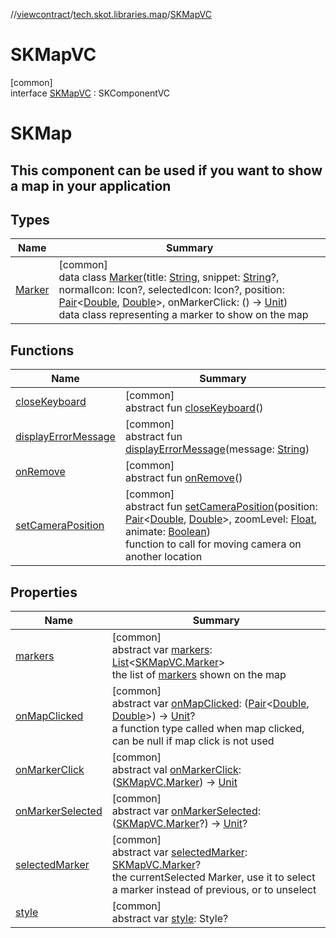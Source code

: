 //[viewcontract](../../../index.md)/[tech.skot.libraries.map](../index.md)/[SKMapVC](index.md)

# SKMapVC

[common]\
interface [SKMapVC](index.md) : SKComponentVC

# SKMap

##  This component can be used if you want to show a map in your application

## Types

| Name | Summary |
|---|---|
| [Marker](-marker/index.md) | [common]<br>data class [Marker](-marker/index.md)(title: [String](https://kotlinlang.org/api/latest/jvm/stdlib/kotlin/-string/index.html), snippet: [String](https://kotlinlang.org/api/latest/jvm/stdlib/kotlin/-string/index.html)?, normalIcon: Icon?, selectedIcon: Icon?, position: [Pair](https://kotlinlang.org/api/latest/jvm/stdlib/kotlin/-pair/index.html)&lt;[Double](https://kotlinlang.org/api/latest/jvm/stdlib/kotlin/-double/index.html), [Double](https://kotlinlang.org/api/latest/jvm/stdlib/kotlin/-double/index.html)&gt;, onMarkerClick: () -&gt; [Unit](https://kotlinlang.org/api/latest/jvm/stdlib/kotlin/-unit/index.html))<br>data class representing a marker to show on the map |

## Functions

| Name | Summary |
|---|---|
| [closeKeyboard](index.md#1601409822%2FFunctions%2F-1824869519) | [common]<br>abstract fun [closeKeyboard](index.md#1601409822%2FFunctions%2F-1824869519)() |
| [displayErrorMessage](index.md#717407720%2FFunctions%2F-1824869519) | [common]<br>abstract fun [displayErrorMessage](index.md#717407720%2FFunctions%2F-1824869519)(message: [String](https://kotlinlang.org/api/latest/jvm/stdlib/kotlin/-string/index.html)) |
| [onRemove](index.md#-975149734%2FFunctions%2F-1824869519) | [common]<br>abstract fun [onRemove](index.md#-975149734%2FFunctions%2F-1824869519)() |
| [setCameraPosition](set-camera-position.md) | [common]<br>abstract fun [setCameraPosition](set-camera-position.md)(position: [Pair](https://kotlinlang.org/api/latest/jvm/stdlib/kotlin/-pair/index.html)&lt;[Double](https://kotlinlang.org/api/latest/jvm/stdlib/kotlin/-double/index.html), [Double](https://kotlinlang.org/api/latest/jvm/stdlib/kotlin/-double/index.html)&gt;, zoomLevel: [Float](https://kotlinlang.org/api/latest/jvm/stdlib/kotlin/-float/index.html), animate: [Boolean](https://kotlinlang.org/api/latest/jvm/stdlib/kotlin/-boolean/index.html))<br>function to call for moving camera on another location |

## Properties

| Name | Summary |
|---|---|
| [markers](markers.md) | [common]<br>abstract var [markers](markers.md): [List](https://kotlinlang.org/api/latest/jvm/stdlib/kotlin.collections/-list/index.html)&lt;[SKMapVC.Marker](-marker/index.md)&gt;<br>the list of [markers](-marker/index.md) shown on the map |
| [onMapClicked](on-map-clicked.md) | [common]<br>abstract var [onMapClicked](on-map-clicked.md): ([Pair](https://kotlinlang.org/api/latest/jvm/stdlib/kotlin/-pair/index.html)&lt;[Double](https://kotlinlang.org/api/latest/jvm/stdlib/kotlin/-double/index.html), [Double](https://kotlinlang.org/api/latest/jvm/stdlib/kotlin/-double/index.html)&gt;) -&gt; [Unit](https://kotlinlang.org/api/latest/jvm/stdlib/kotlin/-unit/index.html)?<br>a function type called when map clicked, can be null if map click is not used |
| [onMarkerClick](on-marker-click.md) | [common]<br>abstract val [onMarkerClick](on-marker-click.md): ([SKMapVC.Marker](-marker/index.md)) -&gt; [Unit](https://kotlinlang.org/api/latest/jvm/stdlib/kotlin/-unit/index.html) |
| [onMarkerSelected](on-marker-selected.md) | [common]<br>abstract var [onMarkerSelected](on-marker-selected.md): ([SKMapVC.Marker](-marker/index.md)?) -&gt; [Unit](https://kotlinlang.org/api/latest/jvm/stdlib/kotlin/-unit/index.html)? |
| [selectedMarker](selected-marker.md) | [common]<br>abstract var [selectedMarker](selected-marker.md): [SKMapVC.Marker](-marker/index.md)?<br>the currentSelected Marker, use it to select a marker instead of previous, or to unselect |
| [style](index.md#146464684%2FProperties%2F-1824869519) | [common]<br>abstract var [style](index.md#146464684%2FProperties%2F-1824869519): Style? |
